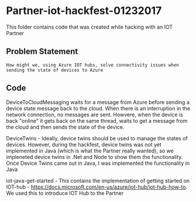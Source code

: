 # Partner-iot-hackfest-01232017

This folder contains code that was created while hacking with an IOT Partner 

## Problem Statement 
    How might we, using Azure IOT hubs, solve connectivity issues when sending the state of devices to Azure 

## Code
DeviceToCloudMessaging waits for a message from Azure before sending a device state message back to the cloud. When there is an interruption in the network connection, no messages are sent. Howvere, when the device is back "online" it gets back on the same thread, waits to get a message from the cloud and then sends the state of the device. 

DeviceTwins - Ideally, device twins should be used to manage the states of devices. However, during the hackfest, device twins was not yet implemented in Java (which is what the Partner really wanted), so we impleneted device twins in .Net and Node to show them the functionality. Once Device Twins came out in Java, I was implemented the functionality in Java

iot-java-get-started - This contains the implementation of getting started on IOT-hub - https://docs.microsoft.com/en-us/azure/iot-hub/iot-hub-how-to. We used this to introduce IOT Hub to the Partner  


